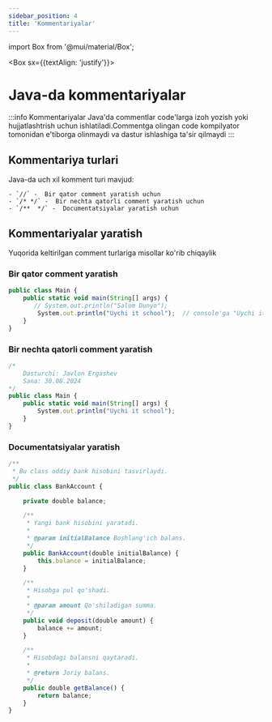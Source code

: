 ```yaml
--- 
sidebar_position: 4
title: 'Kommentariyalar' 
--- 
```

 
import Box from '@mui/material/Box'; 
 
<Box sx={{textAlign: 'justify'}}> 
 
# Java-da kommentariyalar

:::info Kommentariyalar
    Java'da commentlar code'larga izoh yozish yoki hujjatlashtrish uchun ishlatiladi.Commentga olingan code  kompilyator tomonidan e'tiborga olinmaydi
    va dastur ishlashiga ta'sir qilmaydi
:::

## Kommentariya turlari

Java-da uch xil komment turi mavjud:

    - `//` -  Bir qator comment yaratish uchun
    - `/* */` -  Bir nechta qatorli comment yaratish uchun 
    - `/**  */` -  Documentatsiyalar yaratish uchun

## Kommentariyalar yaratish
Yuqorida keltirilgan comment turlariga misollar ko'rib chiqaylik

### Bir qator comment yaratish

```javascript md
public class Main {
	public static void main(String[] args) {
	   // System.out.println("Salom Dunyo"); 
		System.out.println("Uychi it school");  // console'ga "Uychi it school" chiqadi
	}
}
```

### Bir nechta qatorli comment yaratish

```javascript md
/*
    Dasturchi: Javlon Ergashev
    Sana: 30.08.2024
*/
public class Main {
	public static void main(String[] args) {	   
		System.out.println("Uychi it school");
	}
}
```

### Documentatsiyalar yaratish

```javascript
/**
 * Bu class oddiy bank hisobini tasvirlaydi.
 */
public class BankAccount {

    private double balance;

    /**
     * Yangi bank hisobini yaratadi.
     * 
     * @param initialBalance Boshlang'ich balans.
     */
    public BankAccount(double initialBalance) {
        this.balance = initialBalance;
    }

    /**
     * Hisobga pul qo'shadi.
     * 
     * @param amount Qo'shiladigan summa.
     */
    public void deposit(double amount) {
        balance += amount;
    }

    /**
     * Hisobdagi balansni qaytaradi.
     * 
     * @return Joriy balans.
     */
    public double getBalance() {
        return balance;
    }
}
```
</Box>